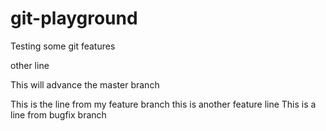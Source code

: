 # git-playground
Testing some git features

other line

This will advance the master branch

This is the line from my feature branch
this is another feature line
This is a line from bugfix branch
